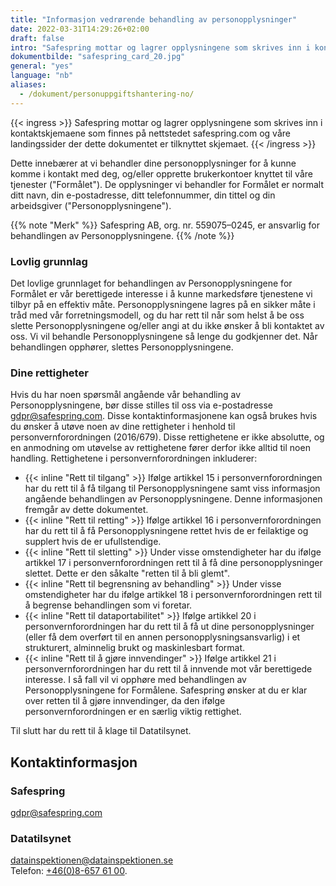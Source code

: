 ```yaml
---
title: "Informasjon vedrørende behandling av personopplysninger"
date: 2022-03-31T14:29:26+02:00
draft: false
intro: "Safespring mottar og lagrer opplysningene som skrives inn i kontaktskjemaene som finnes på nettstedet safespring.com"
dokumentbilde: "safespring_card_20.jpg"
general: "yes"
language: "nb"
aliases:
  - /dokument/personuppgiftshantering-no/
---
```


{{< ingress >}}
Safespring mottar og lagrer opplysningene som skrives inn i kontaktskjemaene som finnes på nettstedet safespring.com og våre landingssider der dette dokumentet er tilknyttet skjemaet.
{{< /ingress >}}

Dette innebærer at vi behandler dine personopplysninger for å kunne komme i kontakt med deg, og/eller opprette brukerkontoer knyttet til våre tjenester ("Formålet"). De opplysninger vi behandler for Formålet er normalt ditt navn, din e-postadresse, ditt telefonnummer, din tittel og din arbeidsgiver ("Personopplysningene").

{{% note "Merk" %}}
Safespring AB, org. nr. 559075–0245, er ansvarlig for behandlingen av Personopplysningene.
{{% /note %}}

### Lovlig grunnlag

Det lovlige grunnlaget for behandlingen av Personopplysningene for Formålet er vår berettigede interesse i å kunne markedsføre tjenestene vi tilbyr på en effektiv måte. Personopplysningene lagres på en sikker måte i tråd med vår forretningsmodell, og du har rett til når som helst å be oss slette Personopplysningene og/eller angi at du ikke ønsker å bli kontaktet av oss. Vi vil behandle Personopplysningene så lenge du godkjenner det. Når behandlingen opphører, slettes Personopplysningene.

### Dine rettigheter

Hvis du har noen spørsmål angående vår behandling av Personopplysningene, bør disse stilles til oss via e-postadresse gdpr@safespring.com. Disse kontaktinformasjonene kan også brukes hvis du ønsker å utøve noen av dine rettigheter i henhold til personvernforordningen (2016/679). Disse rettighetene er ikke absolutte, og en anmodning om utøvelse av rettighetene fører derfor ikke alltid til noen handling. Rettighetene i personvernforordningen inkluderer:

- {{< inline "Rett til tilgang" >}} Ifølge artikkel 15 i personvernforordningen har du rett til å få tilgang til Personopplysningene samt viss informasjon angående behandlingen av Personopplysningene. Denne informasjonen fremgår av dette dokumentet.
- {{< inline "Rett til retting" >}} Ifølge artikkel 16 i personvernforordningen har du rett til å få Personopplysningene rettet hvis de er feilaktige og supplert hvis de er ufullstendige.
- {{< inline "Rett til sletting" >}} Under visse omstendigheter har du ifølge artikkel 17 i personvernforordningen rett til å få dine personopplysninger slettet. Dette er den såkalte "retten til å bli glemt".
- {{< inline "Rett til begrensning av behandling" >}} Under visse omstendigheter har du ifølge artikkel 18 i personvernforordningen rett til å begrense behandlingen som vi foretar.
- {{< inline "Rett til dataportabilitet" >}} Ifølge artikkel 20 i personvernforordningen har du rett til å få ut dine personopplysninger (eller få dem overført til en annen personopplysningsansvarlig) i et strukturert, alminnelig brukt og maskinlesbart format.
- {{< inline "Rett til å gjøre innvendinger" >}} Ifølge artikkel 21 i personvernforordningen har du rett til å innvende mot vår berettigede interesse. I så fall vil vi opphøre med behandlingen av Personopplysningene for Formålene. Safespring ønsker at du er klar over retten til å gjøre innvendinger, da den ifølge personvernforordningen er en særlig viktig rettighet.

Til slutt har du rett til å klage til Datatilsynet.

## Kontaktinformasjon

### Safespring

[gdpr@safespring.com](mailto:gdpr@safespring.com)

### Datatilsynet

[datainspektionen@datainspektionen.se](mailto:datainspektionen@datainspektionen.se)</br>
Telefon: [+46(0)‭8-657 61 00](tel:+4686576100).‬
